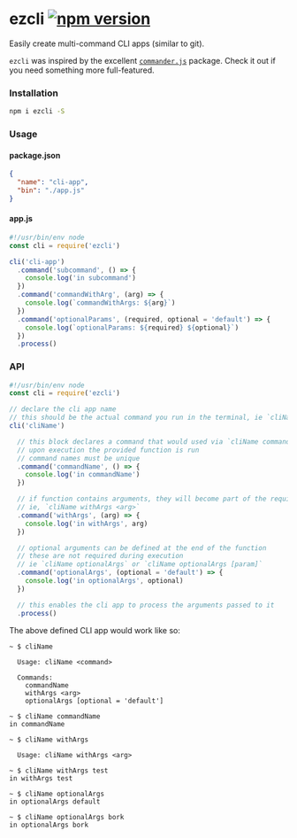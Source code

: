 # ezcli [![npm version](https://badge.fury.io/js/ezcli.svg)](https://badge.fury.io/js/ezcli)

Easily create multi-command CLI apps (similar to git).

`ezcli` was inspired by the excellent [`commander.js`](https://github.com/tj/commander.js) package. Check it out if you need something more full-featured.

### Installation

```bash
npm i ezcli -S
```

### Usage

#### package.json

```json
{
  "name": "cli-app",
  "bin": "./app.js"
}
````

#### app.js

```js
#!/usr/bin/env node
const cli = require('ezcli')

cli('cli-app')
  .command('subcommand', () => {
    console.log('in subcommand')
  })
  .command('commandWithArg', (arg) => {
    console.log(`commandWithArgs: ${arg}`)
  })
  .command('optionalParams', (required, optional = 'default') => {
    console.log(`optionalParams: ${required} ${optional}`)
  })
  .process()
```

### API

```js
#!/usr/bin/env node
const cli = require('ezcli')

// declare the cli app name
// this should be the actual command you run in the terminal, ie `cliName <command>`
cli('cliName')

  // this block declares a command that would used via `cliName commandName`
  // upon execution the provided function is run
  // command names must be unique
  .command('commandName', () => {
    console.log('in commandName')
  })

  // if function contains arguments, they will become part of the required command signature
  // ie, `cliName withArgs <arg>`
  .command('withArgs', (arg) => {
    console.log('in withArgs', arg)
  })

  // optional arguments can be defined at the end of the function
  // these are not required during execution
  // ie `cliName optionalArgs` or `cliName optionalArgs [param]`
  .command('optionalArgs', (optional = 'default') => {
    console.log('in optionalArgs', optional)
  })

  // this enables the cli app to process the arguments passed to it
  .process()
```

The above defined CLI app would work like so:

```
~ $ cliName

  Usage: cliName <command>

  Commands:
    commandName
    withArgs <arg>
    optionalArgs [optional = 'default']

~ $ cliName commandName
in commandName

~ $ cliName withArgs

  Usage: cliName withArgs <arg>

~ $ cliName withArgs test
in withArgs test

~ $ cliName optionalArgs
in optionalArgs default

~ $ cliName optionalArgs bork
in optionalArgs bork
```